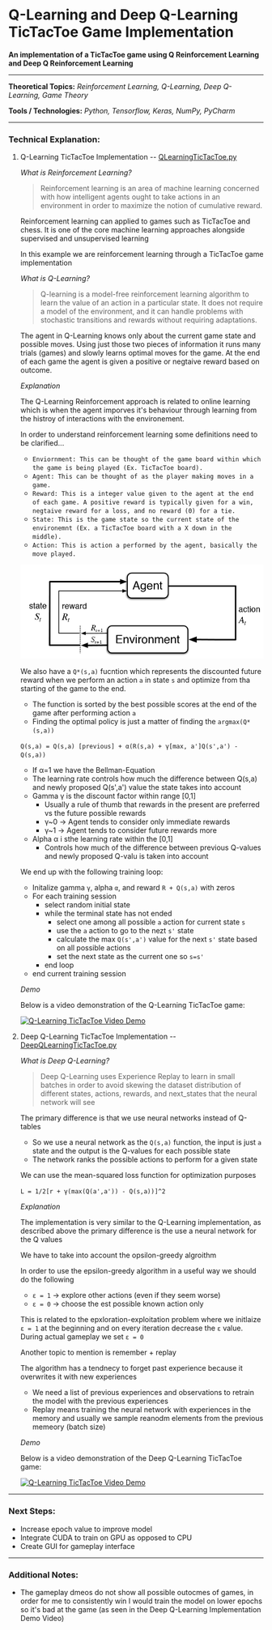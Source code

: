 # Q-Learning and Deep Q-Learning TicTacToe Game Implementation

**An implementation of a TicTacToe game using Q Reinforcement Learning and Deep Q Reinforcement Learning**

---

**Theoretical Topics:** *Reinforcement Learning, Q-Learning, Deep Q-Learning, Game Theory*

**Tools / Technologies:** *Python, Tensorflow, Keras, NumPy, PyCharm*

---

### Technical Explanation:

1. Q-Learning TicTacToe Implementation  -- [QLearningTicTacToe.py](https://github.com/harshp30/DeepQLearningTicTacToe/blob/main/src/QLearningTicTacToe.py)

    *What is Reinforcement Learning?*

    > Reinforcement learning is an area of machine learning concerned with how intelligent agents ought to take actions in an environment in order to maximize the notion of cumulative reward.

    Reinforcement learning can applied to games such as TicTacToe and chess. It is one of the core machine learning approaches alongside supervised and unsupervised learning

    In this example we are reinforcement learning through a TicTacToe game implementation

    *What is Q-Learning?*

    > Q-learning is a model-free reinforcement learning algorithm to learn the value of an action in a particular state. It does not require a model of the environment, and it can handle problems with stochastic transitions and rewards without requiring adaptations.

    The agent in Q-Learning knows only about the current game state and possible moves. Using just those two pieces of information it runs many trials (games) and slowly learns optimal moves for the game. At the end of each game the agent is given a positive or negtaive reward based on outcome.

    *Explanation*

    The Q-Learning Reinforcement approach is related to online learning which is when the agent imporves it's behaviour through learning from the histroy of interactions with the environement.

    In order to understand reinforcement learning some definitions need to be clarified...

    -  `Enviornment: This can be thought of the game board within which the game is being played (Ex. TicTacToe board).`
    -  `Agent: This can be thought of as the player making moves in a game.`
    - `Reward: This is a integer value given to the agent at the end of each game. A positive reward is typically given for a win, negtaive reward for a loss, and no reward (0) for a tie.`
    - `State: This is the game state so the current state of the environemnt (Ex. a TicTacToe board with a X down in the middle).`
    - `Action: This is action a performed by the agent, basically the move played.`

    ![Reinforcement Learning](images/reinforcement.png)

    We also have a `Q*(s,a)` fucntion which represents the discounted future reward when we perform an action `a` in state `s` and optimize from tha starting of the game to the end.

    - The function is sorted by the best possible scores at the end of the game after performing action `a`
    - Finding the optimal policy is just a matter of finding the `argmax(Q*(s,a))`

    `Q(s,a) = Q(s,a) [previous] + α(R(s,a) + γ[max, a']Q(s',a') - Q(s,a))`

    - If α=1 we have the Bellman-Equation
    - The learning rate controls how much the difference between Q(s,a) and newly proposed Q(s',a') value the state takes into account
    - Gamma γ is the discount factor within range [0,1]
        - Usually a rule of thumb that rewards in the present are preferred vs the future possible rewards
        - γ~0 -> Agent tends to consider only immediate rewards
        - γ~1 -> Agent tends to consider future rewards more
    - Alpha α i sthe learning rate within the [0,1]
        - Controls how much of the difference between previous Q-values and newly proposed Q-valu is taken into account


    We end up with the following training loop:

    - Initalize gamma `γ`, alpha `α`, and reward `R + Q(s,a)` with zeros
    - For each training session
        - select random initial state
        - while the terminal state has not ended
            - select one among all possible `a` action for current state `s`
            - use the `a` action to go to the nezt `s'` state
            - calculate the max `Q(s',a')` value for the next `s'` state based on all possible actions
            - set the next state as the current one so `s=s'`
        - end loop
    - end current training session

    *Demo*

    Below is a video demonstration of the Q-Learning TicTacToe game:

    [![Q-Learning TicTacToe Video Demo](https://img.youtube.com/vi/501jwEofMY4/maxresdefault.jpg)](https://www.youtube.com/watch?v=501jwEofMY4&ab)
    

2. Deep Q-Learning TicTacToe Implementation  -- [DeepQLearningTicTacToe.py](https://github.com/harshp30/DeepQLearningTicTacToe/blob/main/src/DeepQLearningTicTacToe.py)

     *What is Deep Q-Learning?*

     > Deep Q-Learning uses Experience Replay to learn in small batches in order to avoid skewing the dataset distribution of different states, actions, rewards, and next_states that the neural network will see

     The primary difference is that we use neural networks instead of Q-tables
     - So we use a neural network as the `Q(s,a)` function, the input is just `a` state and the output is the Q-values for each possible state
     - The network ranks the possible actions to perform for a given state

     We can use the mean-squared loss function for optimization purposes

     `L = 1/2[r + γ(max(Q(a',a')) - Q(s,a))]^2`

     *Explanation*

    The implementation is very similar to the Q-Learning implementation, as described above the primary difference is the use a neural network for the Q values

    We have to take into account the opsilon-greedy algroithm

    In order to use the epsilon-greedy algorithm in a useful way we should do the following
    - `ε = 1` -> explore other actions (even if they seem worse)
    - `ε = 0` -> choose the est possible known action only

    This is related to the epxloration-exploitation problem where we initlaize `ε = 1` at the beginning and on every iteration decrease the `ε` value. During actual gameplay we set `ε = 0`

    Another topic to mention is remember + replay

    The algorithm has a tendnecy to forget past experience because it overwrites it with new experiences
    - We need a list of previous experiences and observations to retrain the model with the previous experiences
    - Replay means training the neural network with experiences in the memory and usually we sample reanodm elements from the previous memeory (batch size)

     *Demo*

    Below is a video demonstration of the Deep Q-Learning TicTacToe game:

    [![Q-Learning TicTacToe Video Demo](https://img.youtube.com/vi/sFYxJI9XsGg/maxresdefault.jpg)](https://www.youtube.com/watch?v=sFYxJI9XsGg&ab)


---

### Next Steps:

- Increase epoch value to improve model
- Integrate CUDA to train on GPU as opposed to CPU
- Create GUI for gameplay interface

---

### Additional Notes:
- The gameplay dmeos do not show all possible outocmes of games, in order for me to consistently win I would train the model on lower epochs so it's bad at the game (as seen in the Deep Q-Learning Implementation Demo Video)
